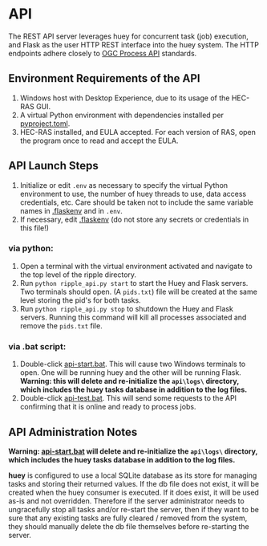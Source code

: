 # API

The REST API server leverages huey for concurrent task (job) execution, and Flask as the user HTTP REST interface into the huey
system. The HTTP endpoints adhere closely to [OGC Process API](https://ogcapi.ogc.org/processes/overview.html) standards.

## Environment Requirements of the API

1. Windows host with Desktop Experience, due to its usage of the HEC-RAS GUI.
1. A virtual Python environment with dependencies installed per [pyproject.toml](../pyproject.toml).
1. HEC-RAS installed, and EULA accepted. For each version of RAS, open the program once to read and accept the EULA.


## API Launch Steps

1. Initialize or edit `.env` as necessary to specify the virtual Python environment to use, the number of huey threads to use, data access credentials, etc. Care should be taken not to include the same variable names in [.flaskenv](../.flaskenv) and in `.env`.
1. If necessary, edit [.flaskenv](../.flaskenv) (do not store any secrets or credentials in this file!)

### via python:
1. Open a terminal with the virtual environment activated and navigate to the top level of the ripple directory.
1. Run `python ripple_api.py start` to start the Huey and Flask servers. Two terminals should open. (A `pids.txt`) file will be created at the same level storing the pid's for both tasks.
1. Run `python ripple_api.py stop` to shutdown the Huey and Flask servers. Running this command will kill all processes associated and remove the `pids.txt` file.

### via .bat script:
1. Double-click [api-start.bat](../api-start.bat). This will cause two Windows terminals to open. One will be running huey and the other will be running Flask. **Warning: this will delete and re-initialize the `api\logs\` directory, which includes the huey tasks database in addition to the log files.**
1. Double-click [api-test.bat](../api-test.bat). This will send some requests to the API confirming that it is online and ready to process jobs.

## API Administration Notes

**Warning: [api-start.bat](../api-start.bat) will delete and re-initialize the `api\logs\` directory, which includes the huey tasks database in addition to the log files.**

**huey** is configured to use a local SQLite database as its store for managing tasks and storing their returned values. If the db file
does not exist, it will be created when the huey consumer is executed. If it does exist, it will be used as-is and not overridden.
Therefore if the server administrator needs to ungracefully stop all tasks and/or re-start the server, then if they want to be sure that
any existing tasks are fully cleared / removed from the system, they should manually delete the db file themselves before re-starting
the server.
